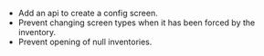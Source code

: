 - Add an api to create a config screen.
- Prevent changing screen types when it has been forced by the inventory.
- Prevent opening of null inventories.
